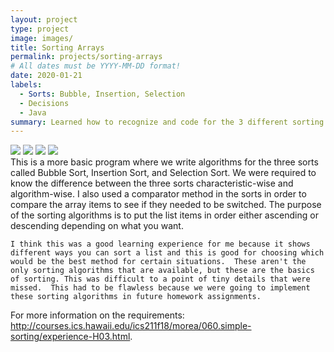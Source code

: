 ```yaml
---
layout: project
type: project
image: images/
title: Sorting Arrays
permalink: projects/sorting-arrays
# All dates must be YYYY-MM-DD format!
date: 2020-01-21
labels:
  - Sorts: Bubble, Insertion, Selection
  - Decisions
  - Java
summary: Learned how to recognize and code for the 3 different sorting algorithms.
---
```


<div class="ui small rounded images">
  <img class="ui image" src="../images/.png">
  <img class="ui image" src="../images/.jpg">
  <img class="ui image" src="../images/.jpg">
  <img class="ui image" src="../images/.png">
</div>
    This is a more basic program where we write algorithms for the three sorts called Bubble Sort, Insertion Sort, and Selection Sort.  We were required to know the difference between the three sorts characteristic-wise and algorithm-wise.  I also used a comparator method in the sorts in order to compare the array items to see if they needed to be switched.  The purpose of the sorting algorithms is to put the list items in order either ascending or descending depending on what you want.  
  
    I think this was a good learning experience for me because it shows different ways you can sort a list and this is good for choosing which would be the best method for certain situations.  These aren't the only sorting algorithms that are available, but these are the basics of sorting. This was difficult to a point of tiny details that were missed.  This had to be flawless because we were going to implement these sorting algorithms in future homework assignments.  
For more information on the requirements: http://courses.ics.hawaii.edu/ics211f18/morea/060.simple-sorting/experience-H03.html.

